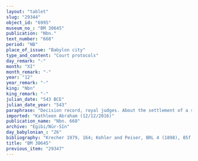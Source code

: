 ```yaml
---
layout: "tablet"
slug: "29344"
object_id: "6995"
museum_no_: "BM 30645"
publication: "Nbn."
text_number: "668"
period: "NB"
place_of_issue: "Babylon city"
type_and_content: "Court protocols"
day_remark: "-"
month: "XI"
month_remark: "-"
year: "12"
year_remark: "-"
king: "Nbn"
king_remark: "-"
julian_date: "543 BCE"
julian_date_year: "543"
paraphrase: "Decision record, royal judges. About the settlement of a silver debt after the debtors&#39; death<br /> <strong>B<sub>1</sub></strong> and his wife (<strong><sup>f</sup>B<sub>2</sub></strong>) owed 3 minas and 50 shekels of silver to <strong>A</strong>. See also Mnb1809 (= TCL 12 122). A legal dispute arose about this debt between the creditor and <strong>C</strong>, the debtors&#39; heir (<em>iarītu</em>), set against the background of the inheritance of the couple&#39;s property (<em>nikkassu</em>) in general, and their encumbered slaves (<em>amīlūtu bīt ma&scaron;kān</em>i) in particular. <strong>C</strong> declared that he does not want to take upon himself (<em>epē&scaron;u</em>) his father&#39;s inheritance (<em>iaritūtu</em>), and A should satisfy his claim (<em>&scaron;alāmu</em>) from (<em>ina</em>) the lien (<em>bīt ma&scaron;kāni</em>) on <strong>B<sub>1</sub></strong>&#39;s slaves (<em>amīlūtu</em>) . Thereupon (<em>arki</em>), the creditor brought (<em>abālu</em>) four slaves (<strong>D<sub>1</sub></strong>-<sub>4</sub>) from <strong>B<sub>1</sub></strong>&#39;s household (<em>ni&scaron;ū bīti</em>) whom had been pledged to him before (<em>ana mahar</em>) the king&#39;s judges. They decide in his favor, and grant him the ownership over the slaves (<em>pāni &scaron;udgulu</em>) in lieu of (<em>kūm</em>) his claim of 3 minas and 50, being equal to the slaves&#39; full market value (<em>&scaron;īmu</em>). They have been transferred to him <em>(nadānu</em>), he has received them (<em>mahāru</em>) and is satisfied (<em>apālu</em>) so that he cannot bring suit in the future (<em>rugummu ul ī&scaron;u</em>). In order that there may never again be a lawsuit (<em>la sahāru-ma la ragāmu</em>) in the future (<em>matima</em>) about these slaves, the judges issued a written statement (<em>ṭuppu &scaron;aṭāru</em>), sealed it (<em>barāmu</em>) with their seals and gave it to <strong>A</strong>. Names of 5 witnesses, all judges (<em>dayyānu</em>), introduced by the formula <em>ina mahar</em> &quot;before&quot; and further identified as <em>ṭuppi &scaron;āṭir</em> &quot;writer of the tablet&quot;. Second listed witness-judge is Nab&ucirc;-ahhē-iddin//Egibi.<br /> &nbsp;<br /> <strong>A</strong> = Bēl-rēmanni/L&acirc;bā&scaron;i-Marduk//A&scaron;gandu; <strong>B<sub>1 </sub></strong>= Arad-Gula(/Nab&ucirc;-ile&rsquo;&rsquo;i//Bā&#39;iru); <strong><sup>f</sup>B<sub>2</sub></strong> =<sup>&nbsp; f</sup>Damqāya, wife of <strong>B<sub>1</sub></strong>; <strong>C </strong>= Nergal-uballiṭ; <strong><sup>f</sup>D<sub>1</sub></strong> = <sup>f</sup>Ana-Ta&scaron;mētu-atkal, slave of <strong>B<sub>1</sub></strong>; <strong><sup>f</sup>D<sub>2</sub></strong> = <sup>f</sup>Amtia, slave of <strong>B<sub>1</sub></strong>; <strong><sup>f</sup>D<sub>3 </sub></strong>= Nanāya-ana-bīti&scaron;u, slave of <strong>B<sub>1</sub></strong>; <strong>D<sub>4</sub></strong> = Zababa-iddina, slave of <strong>B<sub>1</sub></strong>."
imported: "Kathleen Abraham (12/12/2016)"
publication_name: "Nbn. 668"
archive: "Egibi/Nūr-Sîn"
day_babylonian_: "26"
bibliography: "Krecher 1979, 164; Kohler and Peiser, BRL 4 (1898), 85f; Marx, BA 4 (1902), 45 ff.; Petschow 1956 (NBPf.), 178; Scheil, RA 12 (1915), 100f; ; Moore, NBBAD (1935), 299; Meissner, AfO 11 (1936/1937), 153f; Wunsch, AfO 44/45 (1999), 59-100."
title: "BM 30645"
previous_item: "29347"
---
```


